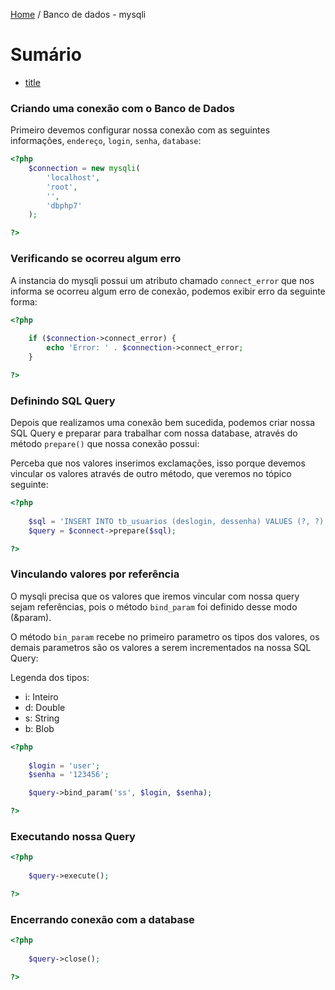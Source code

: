 [Home](../README.md) / Banco de dados - mysqli

# Sumário

- [title](#title)


### Criando uma conexão com o Banco de Dados

Primeiro devemos configurar nossa conexão com as seguintes informações,
`endereço`, `login`, `senha`, `database`:

```php
<?php 
    $connection = new mysqli(
        'localhost',
        'root',
        '',
        'dbphp7'
    );

?>
```


### Verificando se ocorreu algum erro

A instancia do mysqli possui um atributo chamado `connect_error`
que nos informa se ocorreu algum erro de conexão, podemos exibir erro da
seguinte forma:

```php
<?php 
    
    if ($connection->connect_error) {
        echo 'Error: ' . $connection->connect_error;
    }

?>
```

### Definindo SQL Query

Depois que realizamos uma conexão bem sucedida, podemos criar 
nossa SQL Query e preparar para trabalhar com nossa database, através do
método `prepare()` que nossa conexão possui:

Perceba que nos valores inserimos exclamações, isso porque devemos vincular
os valores através de outro método, que veremos no tópico seguinte:

```php
<?php 
    
    $sql = 'INSERT INTO tb_usuarios (deslogin, dessenha) VALUES (?, ?)';
    $query = $connect->prepare($sql);

?>
```

### Vinculando valores por referência

O mysqli precisa que os valores que iremos vincular com nossa query
sejam referências, pois o método `bind_param` foi definido desse modo (&param).

O método `bin_param` recebe no primeiro parametro os tipos dos valores, 
os demais parametros são os valores a serem incrementados na nossa SQL Query:

Legenda dos tipos:

- i: Inteiro
- d: Double
- s: String
- b: Blob

```php
<?php 
    
    $login = 'user';
    $senha = '123456';

    $query->bind_param('ss', $login, $senha);

?>
```
### Executando nossa Query

```php
<?php 
    
    $query->execute();

?>
```

### Encerrando conexão com a database

```php
<?php 
    
    $query->close();

?>
```
